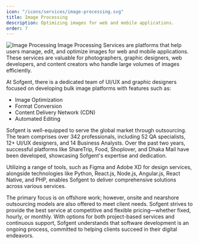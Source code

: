 ```yaml
---
icon: "/icons/services/image-processing.svg"
title: Image Processing
description: Optimizing images for web and mobile applications.
order: 7
---
```

![Image Processing](/images/services/image-processing.webp)
Image Processing Services are platforms that help users manage, edit, and optimize images for web and mobile applications. These services are valuable for photographers, graphic designers, web developers, and content creators who handle large volumes of images efficiently.

At Sofgent, there is a dedicated team of UI/UX and graphic designers focused on developing bulk image platforms with features such as:

- Image Optimization
- Format Conversion
- Content Delivery Network (CDN)
- Automated Editing

Sofgent is well-equipped to serve the global market through outsourcing. The team comprises over 342 professionals, including 52 QA specialists, 12+ UI/UX designers, and 14 Business Analysts. Over the past two years, successful platforms like ShareTrip, Food, Shoplover, and Dhaka Mail have been developed, showcasing Sofgent's expertise and dedication.

Utilizing a range of tools, such as Figma and Adobe XD for design services, alongside technologies like Python, React.js, Node.js, Angular.js, React Native, and PHP, enables Sofgent to deliver comprehensive solutions across various services.

The primary focus is on offshore work; however, onsite and nearshore outsourcing models are also offered to meet client needs. Sofgent strives to provide the best service at competitive and flexible pricing—whether fixed, hourly, or monthly. With options for both project-based services and continuous support, Sofgent understands that software development is an ongoing process, committed to helping clients succeed in their digital endeavors.